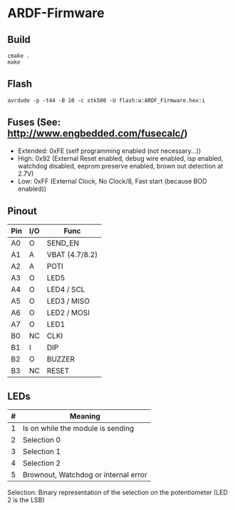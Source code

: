 # ARDF-Firmware
## Build
```
cmake .
make
```

## Flash
```
avrdude -p -t44 -B 10 -c stk500 -U flash:w:ARDF_Firmware.hex:i
```

## Fuses (See: http://www.engbedded.com/fusecalc/)
 * Extended: 0xFE (self programming enabled (not necessary...))
 * High: 0x92 (External Reset enabled, debug wire enabled, isp enabled, watchdog disabled, 
                    eeprom preserve enabled, brown out detection at 2.7V)
 * Low: 0xFF (External Clock, No Clock/8, Fast start (because BOD enabled))

## Pinout
| Pin | I/O | Func |
| --- | --- | ---  |
| A0  | O   | SEND_EN |
| A1  | A   | VBAT (4.7/8.2) |
| A2  | A   | POTI |
| A3  | O   | LED5 |
| A4  | O   | LED4 / SCL  |
| A5  | O   | LED3 / MISO |
| A6  | O   | LED2 / MOSI |
| A7  | O   | LED1 |
| B0  | NC  | CLKI |
| B1  | I   | DIP  |
| B2  | O   | BUZZER |
| B3  | NC  | RESET |

## LEDs 
| # | Meaning |
| --- | --- |
| 1 | Is on while the module is sending |
| 2 | Selection 0 |
| 3 | Selection 1 |
| 4 | Selection 2 |
| 5 | Brownout, Watchdog or internal error |

Selection: Binary representation of the selection on the potentiometer (LED 2 is the LSB)
